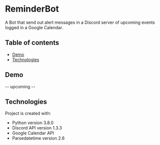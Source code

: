 # ReminderBot
A Bot that send out alert messages in a Discord server of upcoming events logged in a Google Calendar.

## Table of contents
* [Demo](#demo)
* [Technologies](#Technologies)

## Demo
-- upcoming --

## Technologies
Project is created with:
* Python version 3.8.0
* Discord API version 1.3.3
* Google Calendar API
* Parsedatetime version 2.6
